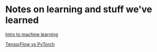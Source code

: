 # Notes on learning and stuff we've learned

[Intro to machine learning](notes/MachineLearningIntro.md)

[TensorFlow vs PyTorch](notes/TensorFlow.md)
